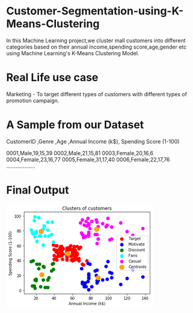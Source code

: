 # Customer-Segmentation-using-K-Means-Clustering
In this Machine Learning project,we cluster mall customers into different categories based on their annual income,spending score,age,gender etc using Machine Learning's K-Means Clustering Model.

# Real Life use case
Marketing - To target different types of customers with different types of promotion campaign.

# A Sample from our Dataset
CustomerID  ,Genre   ,Age   ,Annual Income (k$),   Spending Score (1-100)

0001,Male,19,15,39
0002,Male,21,15,81
0003,Female,20,16,6
0004,Female,23,16,77
0005,Female,31,17,40
0006,Female,22,17,76
...................
# Final Output

![K-Means Clustering](K-Means.png)




